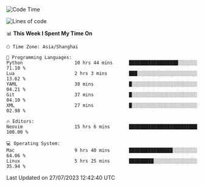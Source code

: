 <!--START_SECTION:waka-->
![Code Time](http://img.shields.io/badge/Code%20Time-1%2C466%20hrs%201%20min-blue)

![Lines of code](https://img.shields.io/badge/From%20Hello%20World%20I%27ve%20Written-271.7%20thousand%20lines%20of%20code-blue)

📊 **This Week I Spent My Time On** 

```text
🕑︎ Time Zone: Asia/Shanghai

💬 Programming Languages: 
Python                   10 hrs 44 mins      ██████████████████░░░░░░░   71.10 % 
Lua                      2 hrs 3 mins        ███░░░░░░░░░░░░░░░░░░░░░░   13.62 % 
YAML                     38 mins             █░░░░░░░░░░░░░░░░░░░░░░░░   04.21 % 
Git                      37 mins             █░░░░░░░░░░░░░░░░░░░░░░░░   04.10 % 
XML                      27 mins             █░░░░░░░░░░░░░░░░░░░░░░░░   02.98 % 

🔥 Editors: 
Neovim                   15 hrs 6 mins       █████████████████████████   100.00 % 

💻 Operating System: 
Mac                      9 hrs 40 mins       ████████████████░░░░░░░░░   64.06 % 
Linux                    5 hrs 25 mins       █████████░░░░░░░░░░░░░░░░   35.94 % 
```


 Last Updated on 27/07/2023 12:42:40 UTC
<!--END_SECTION:waka-->
